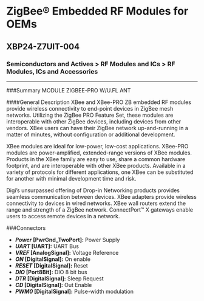 # ZigBee® Embedded RF Modules for OEMs
## XBP24-Z7UIT-004
### Semiconductors and Actives > RF Modules and ICs > RF Modules, ICs and Accessories
***

###Summary
MODULE ZIGBEE-PRO W/U.FL ANT

####General Description
XBee and XBee-PRO ZB embedded RF modules provide wireless connectivity to end-point devices in ZigBee mesh networks. Utilizing the ZigBee PRO Feature Set, these modules are interoperable with other ZigBee devices, including devices from other vendors. XBee users can have their ZigBee network up-and-running in a matter of minutes, without configuration or additional development.

XBee modules are ideal for low-power, low-cost applications. XBee-PRO modules are power-amplified, extended-range versions of XBee modules. Products in the XBee family are easy to use, share a common hardware footprint, and are interoperable with other XBee products. Available in a variety of protocols for different applications, one XBee can be substituted for another with minimal development time and risk.

Digi’s unsurpassed offering of Drop-in Networking products provides seamless communication between devices. XBee adapters provide wireless connectivity to devices in wired networks. XBee wall routers extend the range and strength of a ZigBee network. ConnectPort™ X gateways enable users to access remote devices in a network.

###Connectors 
- ***Power* [PwrGnd_TwoPort]:** Power Supply
- ***UART* [UART]:** UART Bus
- ***VREF* [AnalogSignal]:** Voltage Reference
- ***ON* [DigitalSignal]:** On enable
- ***RESET* [DigitalSignal]:** Reset
- ***DIO* [Port8Bit]:** DIO 8 bit bus
- ***DTR* [DigitalSignal]:** Sleep Request
- ***CD* [DigitalSignal]:** Out Enable
- ***PWM0* [DigitalSignal]:** Pulse-width modulation


